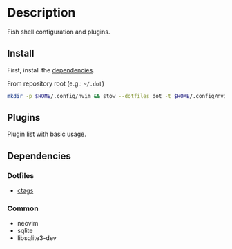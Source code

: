 <!-- vim: set colorcolumn=80: -->

# Description

Fish shell configuration and plugins.

## Install

First, install the [dependencies](#dependencies).

From repository root (e.g.: `~/.dot`)

```bash
mkdir -p $HOME/.config/nvim && stow --dotfiles dot -t $HOME/.config/nvim -d nvim/
```

## Plugins

Plugin list with basic usage.

## Dependencies

### Dotfiles

- [ctags](../ctags/README.md)

### Common

- neovim
- sqlite
- libsqlite3-dev
